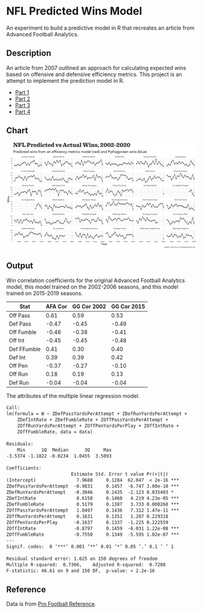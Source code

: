# NFL Predicted Wins Model

An experiment to build a predictive model in R that recreates an article from Advanced Football Analytics.

## Description

An article from 2007 outlined an approach for calculating expected wins based on offensive and defensive efficiency metrics. This project is an attempt to implement the prediction model in R.

- [Part 1](http://archive.advancedfootballanalytics.com/2007/07/what-makes-teams-win-part-1.html)
- [Part 2](http://archive.advancedfootballanalytics.com/2007/07/what-makes-teams-win-2.html)
- [Part 3](http://archive.advancedfootballanalytics.com/2007/07/what-makes-teams-win-3.html)
- [Part 4](http://archive.advancedfootballanalytics.com/2007/07/what-makes-teams-win-4.html)

## Chart

![Predicted vs Actual Wins](out/wins.png)

## Output

Win correlation coefficients for the original Advanced Football Analytics model, this model trained on the 2002-2006 seasons, and this model trained on 2015-2019 seasons.

|Stat|AFA Cor|GG Cor 2002|GG Cor 2015|
|----|-------|------|--|
|Off Pass|0.61|0.59|0.53|
|Def Pass|-0.47|-0.45|-0.49|
|Off Fumble|-0.46|-0.38|-0.41|
|Off Int|-0.45|-0.45|-0.48|
|Def FFumble|0.41|0.30|0.40|
|Def Int|0.39|0.39|0.42|
|Off Pen|-0.37|-0.27|-0.10|
|Off Run|0.18|0.19|0.13|
|Def Run|-0.04|-0.04|-0.04|

The attributes of the multiple linear regression model.

```
Call:
lm(formula = W ~ ZDefPassYardsPerAttempt + ZDefRunYardsPerAttempt +
    ZDefIntRate + ZDefFumbleRate + ZOffPassYardsPerAttempt +
    ZOffRunYardsPerAttempt + ZOffPenYardsPerPlay + ZOffIntRate +
    ZOffFumbleRate, data = data)

Residuals:
    Min      1Q  Median      3Q     Max
-3.5374 -1.1822 -0.0234  1.0455  3.5093

Coefficients:
                        Estimate Std. Error t value Pr(>|t|)
(Intercept)               7.9688     0.1284  62.047  < 2e-16 ***
ZDefPassYardsPerAttempt  -0.9831     0.1457  -6.747 3.08e-10 ***
ZDefRunYardsPerAttempt   -0.3046     0.1435  -2.123 0.035403 *
ZDefIntRate               0.6158     0.1460   4.219 4.23e-05 ***
ZDefFumbleRate            0.5179     0.1387   3.733 0.000268 ***
ZOffPassYardsPerAttempt   1.0497     0.1436   7.312 1.47e-11 ***
ZOffRunYardsPerAttempt    0.1631     0.1351   1.207 0.229318
ZOffPenYardsPerPlay      -0.1637     0.1337  -1.225 0.222559
ZOffIntRate              -0.8797     0.1459  -6.031 1.22e-08 ***
ZOffFumbleRate           -0.7550     0.1349  -5.595 1.02e-07 ***
---
Signif. codes:  0 ‘***’ 0.001 ‘**’ 0.01 ‘*’ 0.05 ‘.’ 0.1 ‘ ’ 1

Residual standard error: 1.625 on 150 degrees of freedom
Multiple R-squared:  0.7366,	Adjusted R-squared:  0.7208
F-statistic: 46.61 on 9 and 150 DF,  p-value: < 2.2e-16
```

## Reference

Data is from [Pro Football Reference](https://www.pro-football-reference.com/).